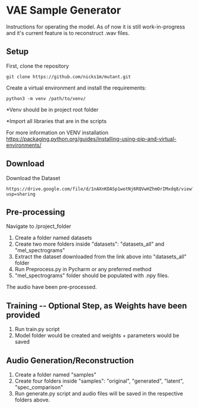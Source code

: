 # VAE Sample Generator

Instructions for operating the model. As of now it is still work-in-progress and it's current feature is to reconstruct .wav files.

## Setup

First, clone the repository
```clone
git clone https://github.com/nicks1m/mutant.git
```

Create a virtual environment and install the requirements:
```setup
python3 -m venv /path/to/venv/
```
*Venv should be in project root folder

*Import all libraries that are in the scripts

For more information on VENV installation
https://packaging.python.org/guides/installing-using-pip-and-virtual-environments/


## Download
Download the Dataset
```download
https://drive.google.com/file/d/1nAXnKDASp1wotNj6RQVwHZhmOrIMxdq8/view?usp=sharing
```

## Pre-processing

Navigate to /project_folder
  1) Create a folder named datasets
  2) Create two more folders inside "datasets":
     "datasets_all" and "mel_spectrograms"
  3) Extract the dataset downloaded from the link above into "datasets_all" folder
  4) Run Preprocess.py in Pycharm or any preferred method
  5) "mel_spectrograms" folder should be populated with .npy files.
  
The audio have been pre-processed.
  
## Training -- Optional Step, as Weights have been provided
  
  1) Run train.py script
  2) Model folder would be created and weights + parameters would be saved
 
## Audio Generation/Reconstruction
  
  1) Create a folder named "samples"
  2) Create four folders inside "samples":
     "original", "generated", "latent", "spec_comparison"
  3) Run generate.py script and audio files will be saved in the respective folders above.
  
  

